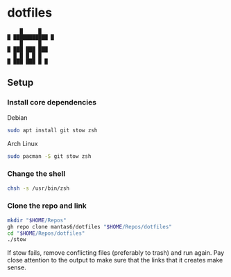 # dotfiles

```
    █     █
█ ███████████ █
    █     █
█ ███ ███ ███ 
  █ █ █ █ █
█ ███ ███ █ █
```

## Setup

### Install core dependencies

Debian

```sh
sudo apt install git stow zsh
```

Arch Linux

```sh
sudo pacman -S git stow zsh
```

### Change the shell

```sh
chsh -s /usr/bin/zsh
```

### Clone the repo and link

```sh
mkdir "$HOME/Repos"
gh repo clone mantas6/dotfiles "$HOME/Repos/dotfiles"
cd "$HOME/Repos/dotfiles"
./stow
```
If stow fails, remove conflicting files (preferably to trash) and run again. Pay close attention to the output to make sure that the links that it creates make sense.
